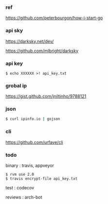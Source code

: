 ### ref

https://github.com/peterbourgon/how-i-start-go

### api sky

https://darksky.net/dev/

https://github.com/mlbright/darksky

### api key

```
$ echo XXXXXX >! api_key.txt
```

### grobal ip

https://gist.github.com/jniltinho/9788121

### json

```bash
$ curl ipinfo.io | gojson
```

### cli

https://github.com/urfave/cli

### todo

binary : travis, appveyor

```
$ rvm use 2.0
$ travis encrypt-file api_key.txt
```

test : codecov

reviews : arch-bot


